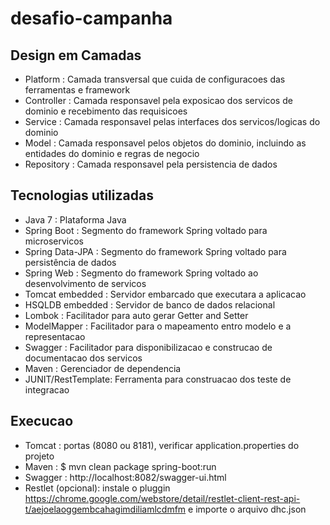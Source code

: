 # desafio-campanha
Design em Camadas
------------------------
-  Platform   : Camada transversal que cuida de configuracoes das ferramentas e framework
-  Controller : Camada responsavel pela exposicao dos servicos de dominio e recebimento das requisicoes
-  Service    : Camada responsavel pelas interfaces dos servicos/logicas do dominio
-  Model      : Camada responsavel pelos objetos do dominio, incluindo as entidades do dominio e regras de negocio
-  Repository : Camada responsavel pela persistencia de dados

Tecnologias utilizadas
------------------------
- Java 7 						: Plataforma Java
- Spring Boot 			: Segmento do framework Spring voltado para microservicos
- Spring Data-JPA 	: Segmento do framework Spring voltado para persistência de dados
- Spring Web 				: Segmento do framework Spring voltado ao desenvolvimento de servicos
- Tomcat embedded 	: Servidor embarcado que executara a aplicacao
- HSQLDB embedded 	: Servidor de banco de dados relacional 
- Lombok 						: Facilitador para auto gerar Getter and Setter
- ModelMapper 			: Facilitador para o mapeamento entro modelo e a representacao
- Swagger 					: Facilitador para disponibilizacao e construcao de documentacao dos servicos
- Maven 						: Gerenciador de dependencia
- JUNIT/RestTemplate: Ferramenta para construacao dos teste de integracao

Execucao
------------------------
- Tomcat	: portas (8080 ou 8181), verificar application.properties do projeto
- Maven		: $ mvn clean package spring-boot:run
- Swagger	: http://localhost:8082/swagger-ui.html
- Restlet (opcional): instale o pluggin https://chrome.google.com/webstore/detail/restlet-client-rest-api-t/aejoelaoggembcahagimdiliamlcdmfm e importe o arquivo dhc.json 
